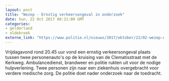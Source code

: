```yaml
---
layout: post
title: "Wezep - Ernstig verkeersongeval in onderzoek"
date: Sun, 22 Oct 2017 08:21:00 GMT
categories: 
- gelderland 
- oldebroek 
externe_link: "https://www.politie.nl/nieuws/2017/oktober/22/02-wezep-ernstig-verkeersongeval-in-onderzoek.html"
---
```


Vrijdagavond rond 20.45 uur vond een ernstig verkeersongeval plaats tussen twee personenauto's op de kruising van de Clematisstraat met de Kerkweg. Ambulancedienst, brandweer en politie rukten uit voor de nodige hulpverlening. Twee personen zijn naar een ziekenhuis overgebracht voor verdere medische zorg. De politie doet nader onderzoek naar de toedracht.
